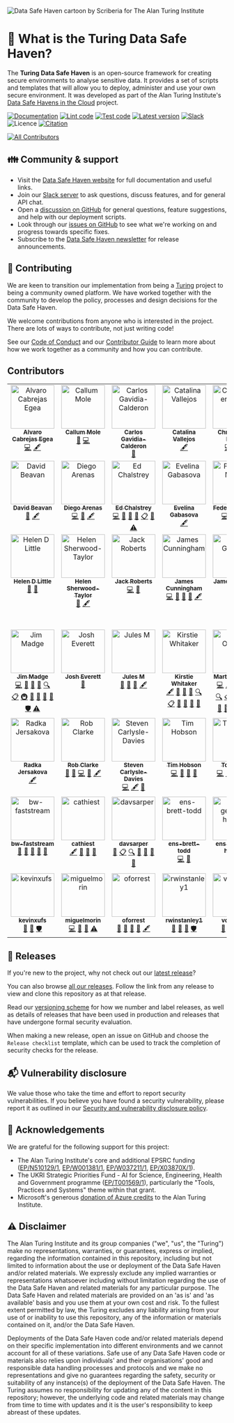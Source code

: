 ![Data Safe Haven cartoon by Scriberia for The Alan Turing Institute](docs/source/_static/scriberia_diagram.jpg)

# :eyes: What is the Turing Data Safe Haven?

The **Turing Data Safe Haven** is an open-source framework for creating secure environments to analyse sensitive data.
It provides a set of scripts and templates that will allow you to deploy, administer and use your own secure environment.
It was developed as part of the Alan Turing Institute's [Data Safe Havens in the Cloud](https://www.turing.ac.uk/research/research-projects/data-safe-havens-cloud) project.

[![Documentation](https://readthedocs.org/projects/data-safe-haven/badge/?version=latest)](https://data-safe-haven.readthedocs.io/en/latest/?badge=latest)
[![Lint code](https://github.com/alan-turing-institute/data-safe-haven/actions/workflows/lint_code.yaml/badge.svg)](https://github.com/alan-turing-institute/data-safe-haven/actions/workflows/lint_code.yaml)
[![Test code](https://github.com/alan-turing-institute/data-safe-haven/actions/workflows/test_code.yaml/badge.svg)](https://github.com/alan-turing-institute/data-safe-haven/actions/workflows/test_code.yaml)
[![Latest version](https://img.shields.io/github/v/release/alan-turing-institute/data-safe-haven?style=flat&label=Latest&color=%234B78E6)](https://github.com/alan-turing-institute/data-safe-haven/releases)
[![Slack](https://img.shields.io/badge/Join%20us!-yellow?style=flat&logo=slack&logoColor=white&labelColor=4A154B&label=Slack)](https://join.slack.com/t/turingdatasafehaven/signup)
![Licence](https://img.shields.io/github/license/alan-turing-institute/data-safe-haven)
[![Citation](https://img.shields.io/badge/citation-cite%20this%20project-informational)](https://github.com/alan-turing-institute/data-safe-haven/blob/develop/CITATION.cff)
<!-- ALL-CONTRIBUTORS-BADGE:START - Do not remove or modify this section -->
[![All Contributors](https://img.shields.io/badge/all_contributors-48-orange.svg?style=flat-square)](#contributors-)
<!-- ALL-CONTRIBUTORS-BADGE:END -->

## :family: Community & support

- Visit the [Data Safe Haven website](https://data-safe-haven.readthedocs.io) for full documentation and useful links.
- Join our [Slack server](https://join.slack.com/t/turingdatasafehaven/shared_invite/zt-104oyd8wn-DyOufeaAQFiJDlG5dDGk~w) to ask questions, discuss features, and for general API chat.
- Open a [discussion on GitHub](https://github.com/alan-turing-institute/data-safe-haven/discussions) for general questions, feature suggestions, and help with our deployment scripts.
- Look through our [issues on GitHub](https://github.com/alan-turing-institute/data-safe-haven/issues) to see what we're working on and progress towards specific fixes.
- Subscribe to the [Data Safe Haven newsletter](https://tinyletter.com/turingdatasafehaven) for release announcements.

## :open_hands: Contributing

We are keen to transition our implementation from being a [Turing](https://www.turing.ac.uk/) project to being a community owned platform.
We have worked together with the community to develop the policy, processes and design decisions for the Data Safe Haven.

We welcome contributions from anyone who is interested in the project.
There are lots of ways to contribute, not just writing code!

See our [Code of Conduct](CODE_OF_CONDUCT.md) and our [Contributor Guide](CONTRIBUTING.md) to learn more about how we work together as a community and how you can contribute.

## Contributors

<!-- ALL-CONTRIBUTORS-LIST:START - Do not remove or modify this section -->
<!-- prettier-ignore-start -->
<!-- markdownlint-disable -->
<table>
  <tbody>
    <tr>
      <td align="center" valign="top" width="14.28%"><a href="https://warwick.ac.uk/fac/sci/mathsys/people/students/2015intake/cabrejas-egea/"><img src="https://avatars.githubusercontent.com/u/22940095?v=4?s=100" width="100px;" alt="Alvaro Cabrejas Egea"/><br /><sub><b>Alvaro Cabrejas Egea</b></sub></a><br /><a href="https://github.com/alan-turing-institute/data-safe-haven/commits?author=ACabrejas" title="Code">💻</a> <a href="#content-ACabrejas" title="Content">🖋</a></td>
      <td align="center" valign="top" width="14.28%"><a href="https://github.com/callummole"><img src="https://avatars.githubusercontent.com/u/22677759?v=4?s=100" width="100px;" alt="Callum Mole"/><br /><sub><b>Callum Mole</b></sub></a><br /><a href="https://github.com/alan-turing-institute/data-safe-haven/issues?q=author%3Acallummole" title="Bug reports">🐛</a> <a href="https://github.com/alan-turing-institute/data-safe-haven/commits?author=callummole" title="Code">💻</a></td>
      <td align="center" valign="top" width="14.28%"><a href="https://carlos.gavidia.me/"><img src="https://avatars.githubusercontent.com/u/1616531?v=4?s=100" width="100px;" alt="Carlos Gavidia-Calderon"/><br /><sub><b>Carlos Gavidia-Calderon</b></sub></a><br /><a href="https://github.com/alan-turing-institute/data-safe-haven/issues?q=author%3Acptanalatriste" title="Bug reports">🐛</a></td>
      <td align="center" valign="top" width="14.28%"><a href="https://vallejosgroup.github.io/"><img src="https://avatars.githubusercontent.com/u/7511093?v=4?s=100" width="100px;" alt="Catalina Vallejos"/><br /><sub><b>Catalina Vallejos</b></sub></a><br /><a href="#content-catavallejos" title="Content">🖋</a></td>
      <td align="center" valign="top" width="14.28%"><a href="https://github.com/christopheredsall"><img src="https://avatars.githubusercontent.com/u/1021204?v=4?s=100" width="100px;" alt="Christopher Edsall"/><br /><sub><b>Christopher Edsall</b></sub></a><br /><a href="https://github.com/alan-turing-institute/data-safe-haven/commits?author=christopheredsall" title="Code">💻</a> <a href="https://github.com/alan-turing-institute/data-safe-haven/commits?author=christopheredsall" title="Documentation">📖</a> <a href="https://github.com/alan-turing-institute/data-safe-haven/issues?q=author%3Achristopheredsall" title="Bug reports">🐛</a></td>
      <td align="center" valign="top" width="14.28%"><a href="https://github.com/DDelbarre"><img src="https://avatars.githubusercontent.com/u/108824056?v=4?s=100" width="100px;" alt="DDelbarre"/><br /><sub><b>DDelbarre</b></sub></a><br /><a href="https://github.com/alan-turing-institute/data-safe-haven/issues?q=author%3ADDelbarre" title="Bug reports">🐛</a></td>
      <td align="center" valign="top" width="14.28%"><a href="https://github.com/sysdan"><img src="https://avatars.githubusercontent.com/u/49038294?v=4?s=100" width="100px;" alt="Daniel"/><br /><sub><b>Daniel</b></sub></a><br /><a href="https://github.com/alan-turing-institute/data-safe-haven/commits?author=sysdan" title="Code">💻</a> <a href="https://github.com/alan-turing-institute/data-safe-haven/issues?q=author%3Asysdan" title="Bug reports">🐛</a></td>
    </tr>
    <tr>
      <td align="center" valign="top" width="14.28%"><a href="https://github.com/DavidBeavan"><img src="https://avatars.githubusercontent.com/u/6524799?v=4?s=100" width="100px;" alt="David Beavan"/><br /><sub><b>David Beavan</b></sub></a><br /><a href="https://github.com/alan-turing-institute/data-safe-haven/commits?author=DavidBeavan" title="Documentation">📖</a> <a href="#content-DavidBeavan" title="Content">🖋</a></td>
      <td align="center" valign="top" width="14.28%"><a href="https://darenasc.github.io/"><img src="https://avatars.githubusercontent.com/u/7409896?v=4?s=100" width="100px;" alt="Diego Arenas"/><br /><sub><b>Diego Arenas</b></sub></a><br /><a href="https://github.com/alan-turing-institute/data-safe-haven/commits?author=darenasc" title="Code">💻</a> <a href="#ideas-darenasc" title="Ideas, Planning, & Feedback">🤔</a> <a href="#content-darenasc" title="Content">🖋</a></td>
      <td align="center" valign="top" width="14.28%"><a href="http://edchalstrey.com/"><img src="https://avatars.githubusercontent.com/u/5486164?v=4?s=100" width="100px;" alt="Ed Chalstrey"/><br /><sub><b>Ed Chalstrey</b></sub></a><br /><a href="https://github.com/alan-turing-institute/data-safe-haven/commits?author=edwardchalstrey1" title="Code">💻</a> <a href="https://github.com/alan-turing-institute/data-safe-haven/commits?author=edwardchalstrey1" title="Documentation">📖</a> <a href="https://github.com/alan-turing-institute/data-safe-haven/issues?q=author%3Aedwardchalstrey1" title="Bug reports">🐛</a> <a href="#ideas-edwardchalstrey1" title="Ideas, Planning, & Feedback">🤔</a> <a href="#eventOrganizing-edwardchalstrey1" title="Event Organizing">📋</a> <a href="https://github.com/alan-turing-institute/data-safe-haven/pulls?q=is%3Apr+reviewed-by%3Aedwardchalstrey1" title="Reviewed Pull Requests">👀</a> <a href="https://github.com/alan-turing-institute/data-safe-haven/commits?author=edwardchalstrey1" title="Tests">⚠️</a></td>
      <td align="center" valign="top" width="14.28%"><a href="http://evelinag.com/"><img src="https://avatars.githubusercontent.com/u/5541162?v=4?s=100" width="100px;" alt="Evelina Gabasova"/><br /><sub><b>Evelina Gabasova</b></sub></a><br /><a href="#content-evelinag" title="Content">🖋</a></td>
      <td align="center" valign="top" width="14.28%"><a href="https://github.com/fedenanni"><img src="https://avatars.githubusercontent.com/u/8415204?v=4?s=100" width="100px;" alt="Federico Nanni"/><br /><sub><b>Federico Nanni</b></sub></a><br /><a href="https://github.com/alan-turing-institute/data-safe-haven/commits?author=fedenanni" title="Code">💻</a> <a href="https://github.com/alan-turing-institute/data-safe-haven/issues?q=author%3Afedenanni" title="Bug reports">🐛</a> <a href="https://github.com/alan-turing-institute/data-safe-haven/commits?author=fedenanni" title="Documentation">📖</a> <a href="#ideas-fedenanni" title="Ideas, Planning, & Feedback">🤔</a></td>
      <td align="center" valign="top" width="14.28%"><a href="https://github.com/fkiraly"><img src="https://avatars.githubusercontent.com/u/7985502?v=4?s=100" width="100px;" alt="Franz Király"/><br /><sub><b>Franz Király</b></sub></a><br /><a href="#content-fkiraly" title="Content">🖋</a></td>
      <td align="center" valign="top" width="14.28%"><a href="https://github.com/gn5"><img src="https://avatars.githubusercontent.com/u/50482094?v=4?s=100" width="100px;" alt="Guillaume Noell"/><br /><sub><b>Guillaume Noell</b></sub></a><br /><a href="https://github.com/alan-turing-institute/data-safe-haven/commits?author=gn5" title="Documentation">📖</a> <a href="https://github.com/alan-turing-institute/data-safe-haven/issues?q=author%3Agn5" title="Bug reports">🐛</a> <a href="#ideas-gn5" title="Ideas, Planning, & Feedback">🤔</a></td>
    </tr>
    <tr>
      <td align="center" valign="top" width="14.28%"><a href="https://github.com/helendduncan"><img src="https://avatars.githubusercontent.com/u/46891265?v=4?s=100" width="100px;" alt="Helen D Little"/><br /><sub><b>Helen D Little</b></sub></a><br /><a href="https://github.com/alan-turing-institute/data-safe-haven/issues?q=author%3Ahelendduncan" title="Bug reports">🐛</a> <a href="https://github.com/alan-turing-institute/data-safe-haven/pulls?q=is%3Apr+reviewed-by%3Ahelendduncan" title="Reviewed Pull Requests">👀</a></td>
      <td align="center" valign="top" width="14.28%"><a href="http://helen.st/cv"><img src="https://avatars.githubusercontent.com/u/217966?v=4?s=100" width="100px;" alt="Helen Sherwood-Taylor"/><br /><sub><b>Helen Sherwood-Taylor</b></sub></a><br /><a href="#ideas-helenst" title="Ideas, Planning, & Feedback">🤔</a> <a href="#content-helenst" title="Content">🖋</a></td>
      <td align="center" valign="top" width="14.28%"><a href="https://github.com/jack89roberts"><img src="https://avatars.githubusercontent.com/u/16308271?v=4?s=100" width="100px;" alt="Jack Roberts"/><br /><sub><b>Jack Roberts</b></sub></a><br /><a href="https://github.com/alan-turing-institute/data-safe-haven/commits?author=jack89roberts" title="Code">💻</a> <a href="https://github.com/alan-turing-institute/data-safe-haven/issues?q=author%3Ajack89roberts" title="Bug reports">🐛</a></td>
      <td align="center" valign="top" width="14.28%"><a href="https://github.com/james-c"><img src="https://avatars.githubusercontent.com/u/150765?v=4?s=100" width="100px;" alt="James Cunningham"/><br /><sub><b>James Cunningham</b></sub></a><br /><a href="https://github.com/alan-turing-institute/data-safe-haven/commits?author=james-c" title="Code">💻</a> <a href="https://github.com/alan-turing-institute/data-safe-haven/commits?author=james-c" title="Documentation">📖</a> <a href="https://github.com/alan-turing-institute/data-safe-haven/issues?q=author%3Ajames-c" title="Bug reports">🐛</a> <a href="#ideas-james-c" title="Ideas, Planning, & Feedback">🤔</a> <a href="#content-james-c" title="Content">🖋</a></td>
      <td align="center" valign="top" width="14.28%"><a href="https://github.com/triangle-man"><img src="https://avatars.githubusercontent.com/u/1172905?v=4?s=100" width="100px;" alt="James Geddes"/><br /><sub><b>James Geddes</b></sub></a><br /><a href="#content-triangle-man" title="Content">🖋</a></td>
      <td align="center" valign="top" width="14.28%"><a href="https://github.com/jamespjh"><img src="https://avatars.githubusercontent.com/u/55009?v=4?s=100" width="100px;" alt="James Hetherington"/><br /><sub><b>James Hetherington</b></sub></a><br /><a href="https://github.com/alan-turing-institute/data-safe-haven/commits?author=jamespjh" title="Documentation">📖</a> <a href="https://github.com/alan-turing-institute/data-safe-haven/issues?q=author%3Ajamespjh" title="Bug reports">🐛</a> <a href="#ideas-jamespjh" title="Ideas, Planning, & Feedback">🤔</a> <a href="#fundingFinding-jamespjh" title="Funding Finding">🔍</a> <a href="#projectManagement-jamespjh" title="Project Management">📆</a> <a href="#promotion-jamespjh" title="Promotion">📣</a> <a href="#talk-jamespjh" title="Talks">📢</a> <a href="#content-jamespjh" title="Content">🖋</a></td>
      <td align="center" valign="top" width="14.28%"><a href="https://github.com/jemrobinson"><img src="https://avatars.githubusercontent.com/u/3502751?v=4?s=100" width="100px;" alt="James Robinson"/><br /><sub><b>James Robinson</b></sub></a><br /><a href="https://github.com/alan-turing-institute/data-safe-haven/commits?author=jemrobinson" title="Code">💻</a> <a href="#content-jemrobinson" title="Content">🖋</a> <a href="https://github.com/alan-turing-institute/data-safe-haven/commits?author=jemrobinson" title="Documentation">📖</a> <a href="https://github.com/alan-turing-institute/data-safe-haven/issues?q=author%3Ajemrobinson" title="Bug reports">🐛</a> <a href="#ideas-jemrobinson" title="Ideas, Planning, & Feedback">🤔</a> <a href="#fundingFinding-jemrobinson" title="Funding Finding">🔍</a> <a href="#eventOrganizing-jemrobinson" title="Event Organizing">📋</a> <a href="#infra-jemrobinson" title="Infrastructure (Hosting, Build-Tools, etc)">🚇</a> <a href="#projectManagement-jemrobinson" title="Project Management">📆</a> <a href="#promotion-jemrobinson" title="Promotion">📣</a> <a href="#question-jemrobinson" title="Answering Questions">💬</a> <a href="https://github.com/alan-turing-institute/data-safe-haven/pulls?q=is%3Apr+reviewed-by%3Ajemrobinson" title="Reviewed Pull Requests">👀</a> <a href="#security-jemrobinson" title="Security">🛡️</a> <a href="https://github.com/alan-turing-institute/data-safe-haven/commits?author=jemrobinson" title="Tests">⚠️</a> <a href="#talk-jemrobinson" title="Talks">📢</a></td>
    </tr>
    <tr>
      <td align="center" valign="top" width="14.28%"><a href="https://github.com/JimMadge"><img src="https://avatars.githubusercontent.com/u/23616154?v=4?s=100" width="100px;" alt="Jim Madge"/><br /><sub><b>Jim Madge</b></sub></a><br /><a href="https://github.com/alan-turing-institute/data-safe-haven/commits?author=JimMadge" title="Code">💻</a> <a href="https://github.com/alan-turing-institute/data-safe-haven/commits?author=JimMadge" title="Documentation">📖</a> <a href="https://github.com/alan-turing-institute/data-safe-haven/issues?q=author%3AJimMadge" title="Bug reports">🐛</a> <a href="#ideas-JimMadge" title="Ideas, Planning, & Feedback">🤔</a> <a href="#fundingFinding-JimMadge" title="Funding Finding">🔍</a> <a href="#eventOrganizing-JimMadge" title="Event Organizing">📋</a> <a href="#infra-JimMadge" title="Infrastructure (Hosting, Build-Tools, etc)">🚇</a> <a href="#projectManagement-JimMadge" title="Project Management">📆</a> <a href="#promotion-JimMadge" title="Promotion">📣</a> <a href="#question-JimMadge" title="Answering Questions">💬</a> <a href="https://github.com/alan-turing-institute/data-safe-haven/pulls?q=is%3Apr+reviewed-by%3AJimMadge" title="Reviewed Pull Requests">👀</a> <a href="#security-JimMadge" title="Security">🛡️</a> <a href="https://github.com/alan-turing-institute/data-safe-haven/commits?author=JimMadge" title="Tests">⚠️</a></td>
      <td align="center" valign="top" width="14.28%"><a href="https://github.com/J0shev"><img src="https://avatars.githubusercontent.com/u/17052866?v=4?s=100" width="100px;" alt="Josh Everett"/><br /><sub><b>Josh Everett</b></sub></a><br /><a href="https://github.com/alan-turing-institute/data-safe-haven/issues?q=author%3AJ0shev" title="Bug reports">🐛</a></td>
      <td align="center" valign="top" width="14.28%"><a href="https://github.com/JulesMarz"><img src="https://avatars.githubusercontent.com/u/40864686?v=4?s=100" width="100px;" alt="Jules M"/><br /><sub><b>Jules M</b></sub></a><br /><a href="https://github.com/alan-turing-institute/data-safe-haven/commits?author=JulesMarz" title="Documentation">📖</a> <a href="#ideas-JulesMarz" title="Ideas, Planning, & Feedback">🤔</a> <a href="https://github.com/alan-turing-institute/data-safe-haven/issues?q=author%3AJulesMarz" title="Bug reports">🐛</a> <a href="#content-JulesMarz" title="Content">🖋</a></td>
      <td align="center" valign="top" width="14.28%"><a href="https://github.com/KirstieJane"><img src="https://avatars.githubusercontent.com/u/3626306?v=4?s=100" width="100px;" alt="Kirstie Whitaker"/><br /><sub><b>Kirstie Whitaker</b></sub></a><br /><a href="#content-KirstieJane" title="Content">🖋</a> <a href="https://github.com/alan-turing-institute/data-safe-haven/commits?author=KirstieJane" title="Documentation">📖</a> <a href="https://github.com/alan-turing-institute/data-safe-haven/issues?q=author%3AKirstieJane" title="Bug reports">🐛</a> <a href="#ideas-KirstieJane" title="Ideas, Planning, & Feedback">🤔</a> <a href="#fundingFinding-KirstieJane" title="Funding Finding">🔍</a> <a href="#eventOrganizing-KirstieJane" title="Event Organizing">📋</a> <a href="#projectManagement-KirstieJane" title="Project Management">📆</a> <a href="#promotion-KirstieJane" title="Promotion">📣</a> <a href="#talk-KirstieJane" title="Talks">📢</a> <a href="#userTesting-KirstieJane" title="User Testing">📓</a></td>
      <td align="center" valign="top" width="14.28%"><a href="https://github.com/martintoreilly"><img src="https://avatars.githubusercontent.com/u/21147592?v=4?s=100" width="100px;" alt="Martin O'Reilly"/><br /><sub><b>Martin O'Reilly</b></sub></a><br /><a href="https://github.com/alan-turing-institute/data-safe-haven/commits?author=martintoreilly" title="Code">💻</a> <a href="#content-martintoreilly" title="Content">🖋</a> <a href="https://github.com/alan-turing-institute/data-safe-haven/commits?author=martintoreilly" title="Documentation">📖</a> <a href="https://github.com/alan-turing-institute/data-safe-haven/issues?q=author%3Amartintoreilly" title="Bug reports">🐛</a> <a href="#ideas-martintoreilly" title="Ideas, Planning, & Feedback">🤔</a> <a href="#fundingFinding-martintoreilly" title="Funding Finding">🔍</a> <a href="#eventOrganizing-martintoreilly" title="Event Organizing">📋</a> <a href="#infra-martintoreilly" title="Infrastructure (Hosting, Build-Tools, etc)">🚇</a> <a href="#projectManagement-martintoreilly" title="Project Management">📆</a> <a href="#promotion-martintoreilly" title="Promotion">📣</a> <a href="#question-martintoreilly" title="Answering Questions">💬</a> <a href="https://github.com/alan-turing-institute/data-safe-haven/pulls?q=is%3Apr+reviewed-by%3Amartintoreilly" title="Reviewed Pull Requests">👀</a> <a href="#security-martintoreilly" title="Security">🛡️</a> <a href="https://github.com/alan-turing-institute/data-safe-haven/commits?author=martintoreilly" title="Tests">⚠️</a> <a href="#talk-martintoreilly" title="Talks">📢</a></td>
      <td align="center" valign="top" width="14.28%"><a href="https://github.com/craddm"><img src="https://avatars.githubusercontent.com/u/5796417?v=4?s=100" width="100px;" alt="Matt Craddock"/><br /><sub><b>Matt Craddock</b></sub></a><br /><a href="https://github.com/alan-turing-institute/data-safe-haven/commits?author=craddm" title="Code">💻</a> <a href="https://github.com/alan-turing-institute/data-safe-haven/commits?author=craddm" title="Documentation">📖</a> <a href="https://github.com/alan-turing-institute/data-safe-haven/issues?q=author%3Acraddm" title="Bug reports">🐛</a> <a href="#ideas-craddm" title="Ideas, Planning, & Feedback">🤔</a> <a href="#fundingFinding-craddm" title="Funding Finding">🔍</a> <a href="#eventOrganizing-craddm" title="Event Organizing">📋</a> <a href="#promotion-craddm" title="Promotion">📣</a> <a href="#question-craddm" title="Answering Questions">💬</a> <a href="https://github.com/alan-turing-institute/data-safe-haven/pulls?q=is%3Apr+reviewed-by%3Acraddm" title="Reviewed Pull Requests">👀</a> <a href="#security-craddm" title="Security">🛡️</a> <a href="https://github.com/alan-turing-institute/data-safe-haven/commits?author=craddm" title="Tests">⚠️</a></td>
      <td align="center" valign="top" width="14.28%"><a href="https://github.com/OscartGiles"><img src="https://avatars.githubusercontent.com/u/12784013?v=4?s=100" width="100px;" alt="Oscar T Giles"/><br /><sub><b>Oscar T Giles</b></sub></a><br /><a href="https://github.com/alan-turing-institute/data-safe-haven/commits?author=OscartGiles" title="Code">💻</a> <a href="https://github.com/alan-turing-institute/data-safe-haven/commits?author=OscartGiles" title="Documentation">📖</a> <a href="#ideas-OscartGiles" title="Ideas, Planning, & Feedback">🤔</a></td>
    </tr>
    <tr>
      <td align="center" valign="top" width="14.28%"><a href="https://github.com/radka-j"><img src="https://avatars.githubusercontent.com/u/29207091?v=4?s=100" width="100px;" alt="Radka Jersakova"/><br /><sub><b>Radka Jersakova</b></sub></a><br /><a href="#content-radka-j" title="Content">🖋</a></td>
      <td align="center" valign="top" width="14.28%"><a href="https://www.coriniumtech.com/"><img src="https://avatars.githubusercontent.com/u/29575619?v=4?s=100" width="100px;" alt="Rob Clarke"/><br /><sub><b>Rob Clarke</b></sub></a><br /><a href="#ideas-RobC-CTL" title="Ideas, Planning, & Feedback">🤔</a> <a href="https://github.com/alan-turing-institute/data-safe-haven/issues?q=author%3ARobC-CTL" title="Bug reports">🐛</a> <a href="https://github.com/alan-turing-institute/data-safe-haven/commits?author=RobC-CTL" title="Code">💻</a> <a href="https://github.com/alan-turing-institute/data-safe-haven/commits?author=RobC-CTL" title="Documentation">📖</a> <a href="#content-RobC-CTL" title="Content">🖋</a></td>
      <td align="center" valign="top" width="14.28%"><a href="https://github.com/steven-cd"><img src="https://avatars.githubusercontent.com/u/5108635?v=4?s=100" width="100px;" alt="Steven Carlysle-Davies"/><br /><sub><b>Steven Carlysle-Davies</b></sub></a><br /><a href="https://github.com/alan-turing-institute/data-safe-haven/commits?author=steven-cd" title="Code">💻</a> <a href="#content-steven-cd" title="Content">🖋</a> <a href="#ideas-steven-cd" title="Ideas, Planning, & Feedback">🤔</a></td>
      <td align="center" valign="top" width="14.28%"><a href="https://github.com/thobson88"><img src="https://avatars.githubusercontent.com/u/26117394?v=4?s=100" width="100px;" alt="Tim Hobson"/><br /><sub><b>Tim Hobson</b></sub></a><br /><a href="https://github.com/alan-turing-institute/data-safe-haven/commits?author=thobson88" title="Code">💻</a> <a href="https://github.com/alan-turing-institute/data-safe-haven/issues?q=author%3Athobson88" title="Bug reports">🐛</a> <a href="https://github.com/alan-turing-institute/data-safe-haven/commits?author=thobson88" title="Documentation">📖</a> <a href="#ideas-thobson88" title="Ideas, Planning, & Feedback">🤔</a></td>
      <td align="center" valign="top" width="14.28%"><a href="https://github.com/tomdoel"><img src="https://avatars.githubusercontent.com/u/4216900?v=4?s=100" width="100px;" alt="Tom Doel"/><br /><sub><b>Tom Doel</b></sub></a><br /><a href="https://github.com/alan-turing-institute/data-safe-haven/commits?author=tomdoel" title="Code">💻</a> <a href="https://github.com/alan-turing-institute/data-safe-haven/commits?author=tomdoel" title="Documentation">📖</a> <a href="https://github.com/alan-turing-institute/data-safe-haven/issues?q=author%3Atomdoel" title="Bug reports">🐛</a> <a href="#ideas-tomdoel" title="Ideas, Planning, & Feedback">🤔</a> <a href="#content-tomdoel" title="Content">🖋</a></td>
      <td align="center" valign="top" width="14.28%"><a href="https://github.com/tomaslaz"><img src="https://avatars.githubusercontent.com/u/12182911?v=4?s=100" width="100px;" alt="Tomas Lazauskas"/><br /><sub><b>Tomas Lazauskas</b></sub></a><br /><a href="https://github.com/alan-turing-institute/data-safe-haven/commits?author=tomaslaz" title="Code">💻</a> <a href="https://github.com/alan-turing-institute/data-safe-haven/commits?author=tomaslaz" title="Documentation">📖</a> <a href="https://github.com/alan-turing-institute/data-safe-haven/issues?q=author%3Atomaslaz" title="Bug reports">🐛</a> <a href="#ideas-tomaslaz" title="Ideas, Planning, & Feedback">🤔</a></td>
      <td align="center" valign="top" width="14.28%"><a href="https://github.com/Arielle-Bennett"><img src="https://avatars.githubusercontent.com/u/74651964?v=4?s=100" width="100px;" alt="arielle-bennett"/><br /><sub><b>arielle-bennett</b></sub></a><br /><a href="#fundingFinding-Arielle-Bennett" title="Funding Finding">🔍</a> <a href="#ideas-Arielle-Bennett" title="Ideas, Planning, & Feedback">🤔</a> <a href="#projectManagement-Arielle-Bennett" title="Project Management">📆</a></td>
    </tr>
    <tr>
      <td align="center" valign="top" width="14.28%"><a href="https://github.com/bw-faststream"><img src="https://avatars.githubusercontent.com/u/54804128?v=4?s=100" width="100px;" alt="bw-faststream"/><br /><sub><b>bw-faststream</b></sub></a><br /><a href="https://github.com/alan-turing-institute/data-safe-haven/commits?author=bw-faststream" title="Documentation">📖</a> <a href="#ideas-bw-faststream" title="Ideas, Planning, & Feedback">🤔</a> <a href="https://github.com/alan-turing-institute/data-safe-haven/issues?q=author%3Abw-faststream" title="Bug reports">🐛</a> <a href="#projectManagement-bw-faststream" title="Project Management">📆</a> <a href="#userTesting-bw-faststream" title="User Testing">📓</a></td>
      <td align="center" valign="top" width="14.28%"><a href="https://github.com/cathiest"><img src="https://avatars.githubusercontent.com/u/38755168?v=4?s=100" width="100px;" alt="cathiest"/><br /><sub><b>cathiest</b></sub></a><br /><a href="#content-cathiest" title="Content">🖋</a> <a href="https://github.com/alan-turing-institute/data-safe-haven/commits?author=cathiest" title="Documentation">📖</a> <a href="https://github.com/alan-turing-institute/data-safe-haven/issues?q=author%3Acathiest" title="Bug reports">🐛</a> <a href="#ideas-cathiest" title="Ideas, Planning, & Feedback">🤔</a></td>
      <td align="center" valign="top" width="14.28%"><a href="https://github.com/Davsarper"><img src="https://avatars.githubusercontent.com/u/118986872?v=4?s=100" width="100px;" alt="davsarper"/><br /><sub><b>davsarper</b></sub></a><br /><a href="https://github.com/alan-turing-institute/data-safe-haven/commits?author=Davsarper" title="Documentation">📖</a> <a href="#eventOrganizing-Davsarper" title="Event Organizing">📋</a> <a href="#fundingFinding-Davsarper" title="Funding Finding">🔍</a> <a href="#ideas-Davsarper" title="Ideas, Planning, & Feedback">🤔</a> <a href="#projectManagement-Davsarper" title="Project Management">📆</a> <a href="#promotion-Davsarper" title="Promotion">📣</a> <a href="#talk-Davsarper" title="Talks">📢</a></td>
      <td align="center" valign="top" width="14.28%"><a href="https://github.com/ens-brett-todd"><img src="https://avatars.githubusercontent.com/u/62715658?v=4?s=100" width="100px;" alt="ens-brett-todd"/><br /><sub><b>ens-brett-todd</b></sub></a><br /><a href="https://github.com/alan-turing-institute/data-safe-haven/commits?author=ens-brett-todd" title="Code">💻</a> <a href="#ideas-ens-brett-todd" title="Ideas, Planning, & Feedback">🤔</a></td>
      <td align="center" valign="top" width="14.28%"><a href="https://github.com/ens-george-holmes"><img src="https://avatars.githubusercontent.com/u/62715301?v=4?s=100" width="100px;" alt="ens-george-holmes"/><br /><sub><b>ens-george-holmes</b></sub></a><br /><a href="https://github.com/alan-turing-institute/data-safe-haven/commits?author=ens-george-holmes" title="Code">💻</a> <a href="#ideas-ens-george-holmes" title="Ideas, Planning, & Feedback">🤔</a></td>
      <td align="center" valign="top" width="14.28%"><a href="https://github.com/getcarter21"><img src="https://avatars.githubusercontent.com/u/34555297?v=4?s=100" width="100px;" alt="getcarter21"/><br /><sub><b>getcarter21</b></sub></a><br /><a href="https://github.com/alan-turing-institute/data-safe-haven/commits?author=getcarter21" title="Code">💻</a> <a href="#content-getcarter21" title="Content">🖋</a></td>
      <td align="center" valign="top" width="14.28%"><a href="https://github.com/harisood"><img src="https://avatars.githubusercontent.com/u/67151373?v=4?s=100" width="100px;" alt="harisood"/><br /><sub><b>harisood</b></sub></a><br /><a href="https://github.com/alan-turing-institute/data-safe-haven/commits?author=harisood" title="Documentation">📖</a> <a href="https://github.com/alan-turing-institute/data-safe-haven/issues?q=author%3Aharisood" title="Bug reports">🐛</a> <a href="#ideas-harisood" title="Ideas, Planning, & Feedback">🤔</a> <a href="#fundingFinding-harisood" title="Funding Finding">🔍</a> <a href="#eventOrganizing-harisood" title="Event Organizing">📋</a> <a href="#projectManagement-harisood" title="Project Management">📆</a> <a href="#promotion-harisood" title="Promotion">📣</a> <a href="#question-harisood" title="Answering Questions">💬</a> <a href="#talk-harisood" title="Talks">📢</a> <a href="#security-harisood" title="Security">🛡️</a> <a href="#userTesting-harisood" title="User Testing">📓</a></td>
    </tr>
    <tr>
      <td align="center" valign="top" width="14.28%"><a href="https://github.com/kevinxufs"><img src="https://avatars.githubusercontent.com/u/48526846?v=4?s=100" width="100px;" alt="kevinxufs"/><br /><sub><b>kevinxufs</b></sub></a><br /><a href="https://github.com/alan-turing-institute/data-safe-haven/commits?author=kevinxufs" title="Documentation">📖</a> <a href="#ideas-kevinxufs" title="Ideas, Planning, & Feedback">🤔</a> <a href="#security-kevinxufs" title="Security">🛡️</a></td>
      <td align="center" valign="top" width="14.28%"><a href="https://github.com/miguelmorin"><img src="https://avatars.githubusercontent.com/u/32396311?v=4?s=100" width="100px;" alt="miguelmorin"/><br /><sub><b>miguelmorin</b></sub></a><br /><a href="https://github.com/alan-turing-institute/data-safe-haven/commits?author=miguelmorin" title="Code">💻</a> <a href="https://github.com/alan-turing-institute/data-safe-haven/commits?author=miguelmorin" title="Documentation">📖</a> <a href="#ideas-miguelmorin" title="Ideas, Planning, & Feedback">🤔</a> <a href="https://github.com/alan-turing-institute/data-safe-haven/commits?author=miguelmorin" title="Tests">⚠️</a></td>
      <td align="center" valign="top" width="14.28%"><a href="https://github.com/oforrest"><img src="https://avatars.githubusercontent.com/u/49275282?v=4?s=100" width="100px;" alt="oforrest"/><br /><sub><b>oforrest</b></sub></a><br /><a href="https://github.com/alan-turing-institute/data-safe-haven/commits?author=oforrest" title="Documentation">📖</a> <a href="#ideas-oforrest" title="Ideas, Planning, & Feedback">🤔</a> <a href="#projectManagement-oforrest" title="Project Management">📆</a> <a href="#promotion-oforrest" title="Promotion">📣</a> <a href="#content-oforrest" title="Content">🖋</a></td>
      <td align="center" valign="top" width="14.28%"><a href="https://github.com/rwinstanley1"><img src="https://avatars.githubusercontent.com/u/56362072?v=4?s=100" width="100px;" alt="rwinstanley1"/><br /><sub><b>rwinstanley1</b></sub></a><br /><a href="https://github.com/alan-turing-institute/data-safe-haven/commits?author=rwinstanley1" title="Documentation">📖</a> <a href="#ideas-rwinstanley1" title="Ideas, Planning, & Feedback">🤔</a> <a href="#projectManagement-rwinstanley1" title="Project Management">📆</a> <a href="#security-rwinstanley1" title="Security">🛡️</a></td>
      <td align="center" valign="top" width="14.28%"><a href="https://github.com/vollmersj"><img src="https://avatars.githubusercontent.com/u/12613127?v=4?s=100" width="100px;" alt="vollmersj"/><br /><sub><b>vollmersj</b></sub></a><br /><a href="https://github.com/alan-turing-institute/data-safe-haven/commits?author=vollmersj" title="Documentation">📖</a> <a href="https://github.com/alan-turing-institute/data-safe-haven/issues?q=author%3Avollmersj" title="Bug reports">🐛</a> <a href="#ideas-vollmersj" title="Ideas, Planning, & Feedback">🤔</a> <a href="#content-vollmersj" title="Content">🖋</a></td>
      <td align="center" valign="top" width="14.28%"><a href="https://github.com/warwick26"><img src="https://avatars.githubusercontent.com/u/33690673?v=4?s=100" width="100px;" alt="warwick26"/><br /><sub><b>warwick26</b></sub></a><br /><a href="https://github.com/alan-turing-institute/data-safe-haven/commits?author=warwick26" title="Code">💻</a> <a href="#ideas-warwick26" title="Ideas, Planning, & Feedback">🤔</a></td>
    </tr>
  </tbody>
</table>

<!-- markdownlint-restore -->
<!-- prettier-ignore-end -->

<!-- ALL-CONTRIBUTORS-LIST:END -->

## :cake: Releases

If you're new to the project, why not check out our [latest release](https://github.com/alan-turing-institute/data-safe-haven/releases/latest)?

You can also browse [all our releases](https://github.com/alan-turing-institute/data-safe-haven/releases).
Follow the link from any release to view and clone this repository as at that release.

Read our [versioning scheme](VERSIONING.md) for how we number and label releases, as well as details of releases that have been used in production and releases that have undergone formal security evaluation.

When making a new release, open an issue on GitHub and choose the `Release checklist` template, which can be used to track the completion of security checks for the release.

## :mailbox_with_mail: Vulnerability disclosure

We value those who take the time and effort to report security vulnerabilities.
If you believe you have found a security vulnerability, please report it as outlined in our [Security and vulnerability disclosure policy](SECURITY.md).

## :bow: Acknowledgements

We are grateful for the following support for this project:

- The Alan Turing Institute's core and additional EPSRC funding ([EP/N510129/1](https://gtr.ukri.org/projects?ref=EP%2FN510129%2F1), [EP/W001381/1](https://gtr.ukri.org/projects?ref=EP%2FW001381%2F1), [EP/W037211/1](https://gtr.ukri.org/projects?ref=EP%2FW037211%2F1), [EP/X03870X/1](https://gtr.ukri.org/projects?ref=EP%2FX03870X%2F1)).
- The UKRI Strategic Priorities Fund - AI for Science, Engineering, Health and Government programme ([EP/T001569/1](https://gow.epsrc.ukri.org/NGBOViewGrant.aspx?GrantRef=EP/T001569/1)), particularly the "Tools, Practices and Systems" theme within that grant.
- Microsoft's generous [donation of Azure credits](https://www.microsoft.com/en-us/research/blog/microsoft-accelerates-data-science-at-the-alan-turing-institute-with-5m-in-cloud-computing-credits/) to the Alan Turing Institute.

## :warning: Disclaimer

The Alan Turing Institute and its group companies ("we", "us", the "Turing") make no representations, warranties, or guarantees, express or implied, regarding the information contained in this repository, including but not limited to information about the use or deployment of the Data Safe Haven and/or related materials.
We expressly exclude any implied warranties or representations whatsoever including without limitation regarding the use of the Data Safe Haven and related materials for any particular purpose.
The Data Safe Haven and related materials are provided on an 'as is' and 'as available' basis and you use them at your own cost and risk.
To the fullest extent permitted by law, the Turing excludes any liability arising from your use of or inability to use this repository, any of the information or materials contained on it, and/or the Data Safe Haven.

Deployments of the Data Safe Haven code and/or related materials depend on their specific implementation into different environments and we cannot account for all of these variations.
Safe use of any Data Safe Haven code or materials also relies upon individuals' and their organisations' good and responsible data handling processes and protocols and we make no representations and give no guarantees regarding the safety, security or suitability of any instance(s) of the deployment of the Data Safe Haven.
The Turing assumes no responsibility for updating any of the content in this repository; however, the underlying code and related materials may change from time to time with updates and it is the user's responsibility to keep abreast of these updates.
